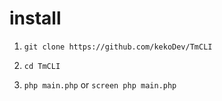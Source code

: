 # install 

1. `git clone https://github.com/kekoDev/TmCLI`

2. `cd TmCLI`

3. `php main.php` or `screen php main.php`

